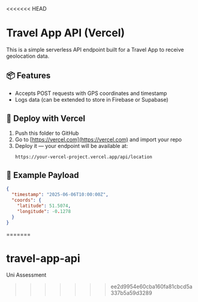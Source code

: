 <<<<<<< HEAD
# Travel App API (Vercel)

This is a simple serverless API endpoint built for a Travel App to receive geolocation data.

## 📦 Features
- Accepts POST requests with GPS coordinates and timestamp
- Logs data (can be extended to store in Firebase or Supabase)

## 🚀 Deploy with Vercel
1. Push this folder to GitHub
2. Go to [https://vercel.com](https://vercel.com) and import your repo
3. Deploy it — your endpoint will be available at:
   ```
   https://your-vercel-project.vercel.app/api/location
   ```

## 🧪 Example Payload
```json
{
  "timestamp": "2025-06-06T10:00:00Z",
  "coords": {
    "latitude": 51.5074,
    "longitude": -0.1278
  }
}
```
=======
# travel-app-api
Uni Assessment
>>>>>>> ee2d9954e60cba160fa81cbcd5a337b5a59d3289

